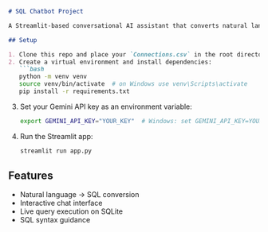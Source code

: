 
```markdown
# SQL Chatbot Project

A Streamlit-based conversational AI assistant that converts natural language into SQL queries using the Google Gemini API, runs them on a local SQLite database, and displays results interactively.

## Setup

1. Clone this repo and place your `Connections.csv` in the root directory.
2. Create a virtual environment and install dependencies:
   ```bash
   python -m venv venv
   source venv/bin/activate  # on Windows use venv\Scripts\activate
   pip install -r requirements.txt
   ```
3. Set your Gemini API key as an environment variable:
   ```bash
   export GEMINI_API_KEY="YOUR_KEY"  # Windows: set GEMINI_API_KEY=YOUR_KEY
   ```
4. Run the Streamlit app:
   ```bash
   streamlit run app.py
   ```

## Features

- Natural language → SQL conversion
- Interactive chat interface
- Live query execution on SQLite
- SQL syntax guidance
